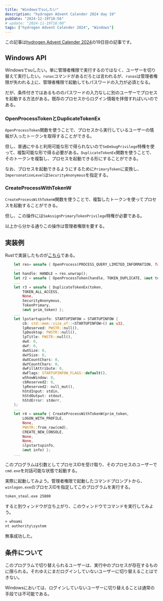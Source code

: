 ```yaml
---
title: "Windowsでsuしたい"
description: "hydrogen Advent Calender 2024 day 19"
pubDate: "2024-12-19T18:56"
# update: "2024-11-19T16:00"
tags: ["hydrogen Advent Calender 2024", "Windows"]
---
```


この記事は[hydrogen Advent Calender 2024](https://adventar.org/calendars/10672)の19日目の記事です。

## Windows API

Windowsでsuしたい。単に管理者権限で実行するのではなく、ユーザーを切り替えて実行したい。`runas`コマンドがあるだろとは言われるが、`runas`は管理者権限が失われる上に、管理者権限で起動してもパスワードの入力が必須となる。

だが、条件付きではあるもののパスワードの入力なしに別のユーザーでプロセスを起動する方法がある。既存のプロセスからログイン情報を拝借すればいいのである。

### OpenProcessTokenとDuplicateTokenEx

`OpenProcessToken`関数を使うことで、プロセスから実行しているユーザーの情報が入ったトークンを取得することができる。

但し、普通にやると利用可能な形で得られないので`SeDebugPrivilege`特権を使って、複製可能な形で得る必要がある。`DuplicateTokenEx`関数を使うことで、そのトークンを複製し、プロセスを起動できる形にすることができる。

なお、プロセスを起動できるようにするために`PrimaryToken`に変換し、`ImpersonationLevel`は`SecurityAnonymous`を指定する。

### CreateProcessWithTokenW

`CreateProcessWithTokenW`関数を使うことで、複製したトークンを使ってプロセスを起動することができる。

但し、この操作には`SeAssignPrimaryTokenPrivilege`特権が必要である。

以上から分かる通りこの操作は管理者権限を要する。

## 実装例

Rustで実装したものが[こちら](https://github.com/hydrogend/token-steal-sample/blob/master/src/main.rs)である。

```rust
    let res= unsafe { OpenProcess(PROCESS_QUERY_LIMITED_INFORMATION, false, pid) };
    ...
    let handle: HANDLE = res.unwrap();
    let r2 = unsafe { OpenProcessToken(handle, TOKEN_DUPLICATE, &mut token) };
    ...
    let r3 = unsafe { DuplicateTokenEx(token,
        TOKEN_ALL_ACCESS,
        None,
        SecurityAnonymous,
        TokenPrimary,
        &mut prim_token) };
    ...
    let lpstartupinfo: STARTUPINFOW = STARTUPINFOW {
        cb: std::mem::size_of::<STARTUPINFOW>() as u32,
        lpReserved: PWSTR::null(),
        lpDesktop: PWSTR::null(),
        lpTitle: PWSTR::null(),
        dwX: 0,
        dwY: 0,
        dwXSize: 0,
        dwYSize: 0,
        dwXCountChars: 0,
        dwYCountChars: 0,
        dwFillAttribute: 0,
        dwFlags: STARTUPINFOW_FLAGS::default(),
        wShowWindow: 0,
        cbReserved2: 0,
        lpReserved2: null_mut(),
        hStdInput: stdin,
        hStdOutput: stdout,
        hStdError: stderr,
    };
    ...
    let r4 = unsafe { CreateProcessWithTokenW(prim_token,
        LOGON_WITH_PROFILE,
        None,
        PWSTR::from_raw(cmd),
        CREATE_NEW_CONSOLE,
        None,
        None,
        &lpstartupinfo,
        &mut info) };
    ...
```

このプログラムは引数としてプロセスIDを受け取り、そのプロセスのユーザーで`cmd.exe`を対話可能な状態で起動する。

実際に起動してみよう。管理者権限で起動したコマンドプロンプトから、`winlogon.exe`のプロセスIDを指定してこのプログラムを実行する。

```cmd
token_steal.exe 25800
```

すると別ウィンドウが立ち上がり、このウィンドウでコマンドを実行してみよう。

```cmd
> whoami
nt authority\system
```

無事成功した。

## 条件について

このプログラムで切り替えられるユーザーは、実行中のプロセスが存在するものに限られる。それゆえにまだログインしていないユーザーに切り替えることはできない。

Windowsにおいては、ログインしていないユーザーに切り替えることは通常の手段では不可能である。
